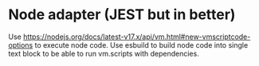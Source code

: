 # Node adapter (JEST but in better)

Use https://nodejs.org/docs/latest-v17.x/api/vm.html#new-vmscriptcode-options to execute node code.
Use esbuild to build node code into single text block to be able to run vm.scripts with dependencies.
